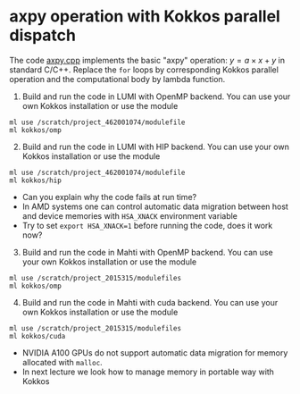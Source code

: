# axpy operation with Kokkos parallel dispatch

The code [axpy.cpp](axpy.cpp) implements the basic "axpy" operation:
$y = a \times x + y$ in standard C/C++. Replace the `for` loops by
corresponding Kokkos parallel operation and the computational body by
lambda function.

1. Build and run the code in LUMI with OpenMP backend. You can use your own Kokkos installation
or use the module
```
ml use /scratch/project_462001074/modulefile
ml kokkos/omp
```

2. Build and run the code in LUMI with HIP backend. You can use your own Kokkos installation
or use the module
```
ml use /scratch/project_462001074/modulefile
ml kokkos/hip
```
   - Can you explain why the code fails at run time?
   - In AMD systems one can control automatic data migration between host and device memories
     with `HSA_XNACK` environment variable
   - Try to set `export HSA_XNACK=1` before running the code, does it work now?

3. Build and run the code in Mahti with OpenMP backend. You can use your own Kokkos installation
or use the module
```
ml use /scratch/project_2015315/modulefiles
ml kokkos/omp
```

4. Build and run the code in Mahti with cuda backend. You can use your own Kokkos installation
or use the module
```
ml use /scratch/project_2015315/modulefiles
ml kokkos/cuda
```
   - NVIDIA A100 GPUs do not support automatic data migration for memory allocated with `malloc`.
   - In next lecture we look how to manage memory in portable way with Kokkos

